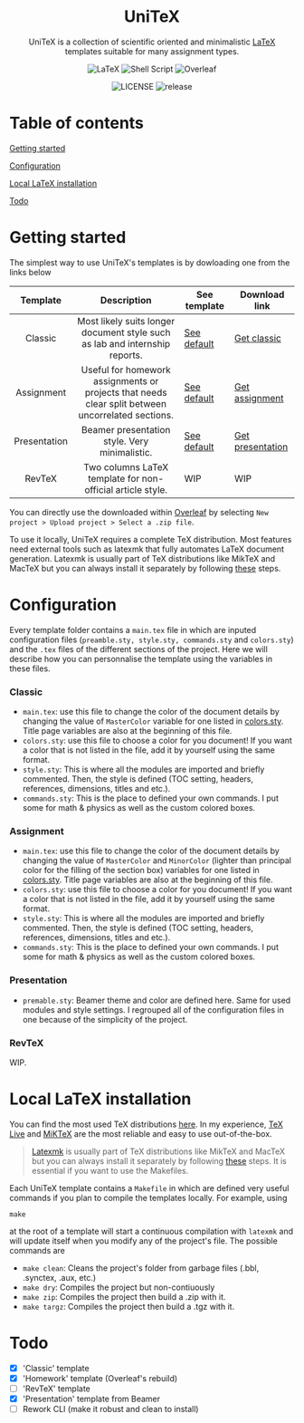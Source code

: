 <div align="center">

# UniTeX

UniTeX is a collection of scientific oriented and minimalistic [LaTeX](https://www.latex-project.org/) templates suitable for many assignment types.

![LaTeX](https://img.shields.io/badge/latex-%23008080.svg?style=for-the-badge&logo=latex&logoColor=white) ![Shell Script](https://img.shields.io/badge/shell_script-%23121011.svg?style=for-the-badge&logo=gnu-bash&logoColor=white) ![Overleaf](https://img.shields.io/badge/Overleaf-47A141?style=for-the-badge&logo=Overleaf&logoColor=white)

![LICENSE](https://img.shields.io/github/license/wlfauteux/UniTeX?color=blue&style=for-the-badge) ![release](https://img.shields.io/github/v/tag/wlfauteux/Unitex?color=%23FF7F50&style=for-the-badge)

</div>

# Table of contents

[Getting started](#getting-started)

[Configuration](#configuration)

[Local LaTeX installation](#local-latex-installation)

[Todo](#todo)

# Getting started

The simplest way to use UniTeX's templates is by dowloading one from the links below

<div align="center">

|   Template   	|                                                                                                                    Description                                                                                                                    	| See template                                                                       	| Download link                                                                                                         	|
|:------------:	|:-------------------------------------------------------------------------------------------------------------------------------------------------------------------------------------------------------------------------------------------------:	|------------------------------------------------------------------------------------	|-----------------------------------------------------------------------------------------------------------------------	|
|    Classic   	| Most likely suits longer document style such as lab and internship reports. 	| [See default](https://github.com/BCarnaval/UniTeX/blob/main/Classic/main.pdf)      	| [Get classic](https://downgit.evecalm.com/#/home?url=https://github.com/BCarnaval/UniTeX/tree/main/Classic)           	|
|  Assignment  	| Useful for homework assignments or projects that needs clear split between uncorrelated sections.                                            	| [See default](https://github.com/BCarnaval/UniTeX/blob/main/Assignment/main.pdf)     	| [Get assignment](https://downgit.evecalm.com/#/home?url=https://github.com/BCarnaval/UniTeX/tree/main/Assignment)         	|
| Presentation 	| Beamer presentation style. Very minimalistic.                                                                                                                                                                                                     	| [See default](https://github.com/BCarnaval/UniTeX/blob/main/Presentation/main.pdf) 	| [Get presentation](https://downgit.evecalm.com/#/home?url=https://github.com/BCarnaval/UniTeX/tree/main/Presentation) 	|
|    RevTeX    	| Two columns LaTeX template for non-official article style.                                                                                                                                                                                        	| WIP                                                                                	| WIP                                                                                                                   	|

</div>

You can directly use the downloaded within [Overleaf](https://www.overleaf.com/) by selecting `New project > Upload project > Select a .zip file`.

To use it locally, UniTeX requires a complete TeX distribution. Most features need external tools such as latexmk that fully automates LaTeX document generation. Latexmk is usually part of TeX distributions like MikTeX and MacTeX but you can always install it separately by following [these](https://mg.readthedocs.io/latexmk.html) steps.

# Configuration

Every template folder contains a `main.tex` file in which are inputed configuration files (`preamble.sty, style.sty, commands.sty` and `colors.sty`) and the `.tex` files of the different sections of the project. Here we will describe how you can personnalise the template using the variables in these files.

### Classic

- `main.tex`: use this file to change the color of the document details by changing the value of `MasterColor` variable for one listed in [colors.sty](https://github.com/BCarnaval/UniTeX/blob/main/Classic/colors.sty). Title page variables are also at the beginning of this file.
- `colors.sty`: use this file to choose a color for you document! If you want a color that is not listed in the file, add it by yourself using the same format.
- `style.sty`: This is where all the modules are imported and briefly commented. Then, the style is defined (TOC setting, headers, references, dimensions, titles and etc.).
- `commands.sty`: This is the place to defined your own commands. I put some for math & physics as well as the custom colored boxes.

### Assignment

- `main.tex`: use this file to change the color of the document details by changing the value of `MasterColor` and `MinorColor` (lighter than principal color for the filling of the section box) variables for one listed in [colors.sty](https://github.com/BCarnaval/UniTeX/blob/main/Assignment/colors.sty). Title page variables are also at the beginning of this file.
- `colors.sty`: use this file to choose a color for you document! If you want a color that is not listed in the file, add it by yourself using the same format.
- `style.sty`: This is where all the modules are imported and briefly commented. Then, the style is defined (TOC setting, headers, references, dimensions, titles and etc.).
- `commands.sty`: This is the place to defined your own commands. I put some for math & physics as well as the custom colored boxes.

### Presentation

- `premable.sty`: Beamer theme and color are defined here. Same for used modules and style settings. I regrouped all of the configuration files in one because of the simplicity of the project.

### RevTeX

WIP.

# Local LaTeX installation

You can find the most used TeX distributions [here](https://www.latex-project.org/get/#tex-distributions). In my experience, [TeX Live](https://www.tug.org/texlive/) and [MiKTeX](https://miktex.org/) are the most reliable and easy to use out-of-the-box.

> [Latexmk](https://www.cantab.net/users/johncollins/latexmk/) is usually part of TeX distributions like MikTeX and MacTeX but you can always install it separately by following [these](https://mg.readthedocs.io/latexmk.html) steps. It is essential if you want to use the Makefiles.

Each UniTeX template contains a `Makefile` in which are defined very useful commands if you plan to compile the templates locally. For example, using

```shell
make
```

at the root of a template will start a continuous compilation with `latexmk` and will update itself when you modify any of the project's file. The possible commands are

- `make clean`: Cleans the project's folder from garbage files (.bbl, .synctex, .aux, etc.)
- `make dry`: Compiles the project but non-contiuously
- `make zip`: Compiles the project then build a .zip with it.
- `make targz`: Compiles the project then build a .tgz with it.

# Todo

- [x] 'Classic' template
- [x] 'Homework' template (Overleaf's rebuild)
- [ ] 'RevTeX' template
- [x] 'Presentation' template from Beamer
- [ ] Rework CLI (make it robust and clean to install)
